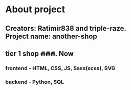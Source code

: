 # About project
Creators: Ratimir838 and triple-raze.  
Project name: another-shop
----
tier 1 shop 🔥🔥🔥. Now
----
### frontend - HTML, CSS, JS, Sass(scss), SVG
### backend - Python, SQL
